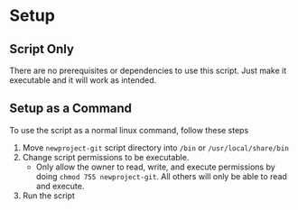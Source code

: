 # Setup

## Script Only

There are no prerequisites or dependencies to use this script. Just make it executable and it will work as intended.

## Setup as a Command

To use the script as a normal linux command, follow these steps

1. Move `newproject-git` script directory into `/bin` or `/usr/local/share/bin`
2. Change script permissions to be executable. 
    - Only allow the owner to read, write, and execute permissions by doing `chmod 755 newproject-git`. All others will only be able to read and execute.
3. Run the script